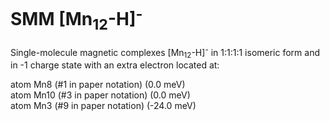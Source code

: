 # SMM [Mn<sub>12</sub>-H]<sup>-</sup>

Single-molecule magnetic complexes [Mn<sub>12</sub>-H]<sup>-</sup> in 1:1:1:1 isomeric form and in -1 charge state with an extra electron located at:

   atom Mn8  (#1 in paper notation) (0.0 meV)  
   atom Mn10 (#3 in paper notation) (0.0 meV)  
   atom Mn3  (#9 in paper notation) (-24.0 meV)  
